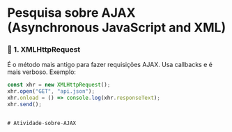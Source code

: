 # Pesquisa sobre AJAX (Asynchronous JavaScript and XML)

### 📌 1. XMLHttpRequest
É o método mais antigo para fazer requisições AJAX. Usa callbacks e é mais verboso.
Exemplo:
```js
const xhr = new XMLHttpRequest();
xhr.open("GET", "api.json");
xhr.onload = () => console.log(xhr.responseText);
xhr.send();


#   A t i v i d a d e - s o b r e - A J A X  
 